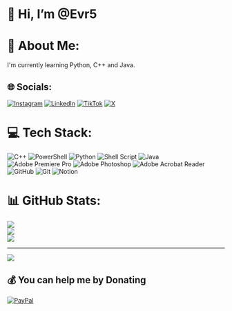 # 👋 Hi, I’m @Evr5

# 💫 About Me:
I'm currently learning Python, C++ and Java.


## 🌐 Socials:
[![Instagram](https://img.shields.io/badge/Instagram-%23E4405F.svg?logo=Instagram&logoColor=white)](https://instagram.com/ethan_vr_2005) [![LinkedIn](https://img.shields.io/badge/LinkedIn-%230077B5.svg?logo=linkedin&logoColor=white)](https://www.linkedin.com/in/ethan-van-ruyskensvelde-284987277/) [![TikTok](https://img.shields.io/badge/TikTok-%23000000.svg?logo=TikTok&logoColor=white)](https://tiktok.com/@evr_5) [![X](https://img.shields.io/badge/X-black.svg?logo=X&logoColor=white)](https://x.com/Ethan_EVR5) 

# 💻 Tech Stack:
![C++](https://img.shields.io/badge/c++-%2300599C.svg?style=flat&logo=c%2B%2B&logoColor=white) ![PowerShell](https://img.shields.io/badge/PowerShell-%235391FE.svg?style=flat&logo=powershell&logoColor=white) ![Python](https://img.shields.io/badge/python-3670A0?style=flat&logo=python&logoColor=ffdd54) ![Shell Script](https://img.shields.io/badge/shell_script-%23121011.svg?style=flat&logo=gnu-bash&logoColor=white) ![Java](https://img.shields.io/badge/java-%23ED8B00.svg?style=flat&logo=openjdk&logoColor=white) ![Adobe Premiere Pro](https://img.shields.io/badge/Adobe%20Premiere%20Pro-9999FF.svg?style=flat&logo=Adobe%20Premiere%20Pro&logoColor=white) ![Adobe Photoshop](https://img.shields.io/badge/adobe%20photoshop-%2331A8FF.svg?style=flat&logo=adobe%20photoshop&logoColor=white) ![Adobe Acrobat Reader](https://img.shields.io/badge/Adobe%20Acrobat%20Reader-EC1C24.svg?style=flat&logo=Adobe%20Acrobat%20Reader&logoColor=white) ![GitHub](https://img.shields.io/badge/github-%23121011.svg?style=flat&logo=github&logoColor=white) ![Git](https://img.shields.io/badge/git-%23F05033.svg?style=flat&logo=git&logoColor=white) ![Notion](https://img.shields.io/badge/Notion-%23000000.svg?style=flat&logo=notion&logoColor=white)
# 📊 GitHub Stats:
![](https://github-readme-stats.vercel.app/api?username=Evr5&theme=dark&hide_border=false&include_all_commits=true&count_private=true)<br/>
![](https://github-readme-streak-stats.herokuapp.com/?user=Evr5&theme=dark&hide_border=false)<br/>
![](https://github-readme-stats.vercel.app/api/top-langs/?username=Evr5&theme=dark&hide_border=false&include_all_commits=true&count_private=true&layout=compact)

---
[![](https://visitcount.itsvg.in/api?id=Evr5&icon=0&color=0)](https://visitcount.itsvg.in)

  ## 💰 You can help me by Donating
  [![PayPal](https://img.shields.io/badge/PayPal-00457C?style=for-the-badge&logo=paypal&logoColor=white)](https://paypal.me/https://paypal.me/ethanvanruys?country.x=BE&locale.x=fr_FR)

